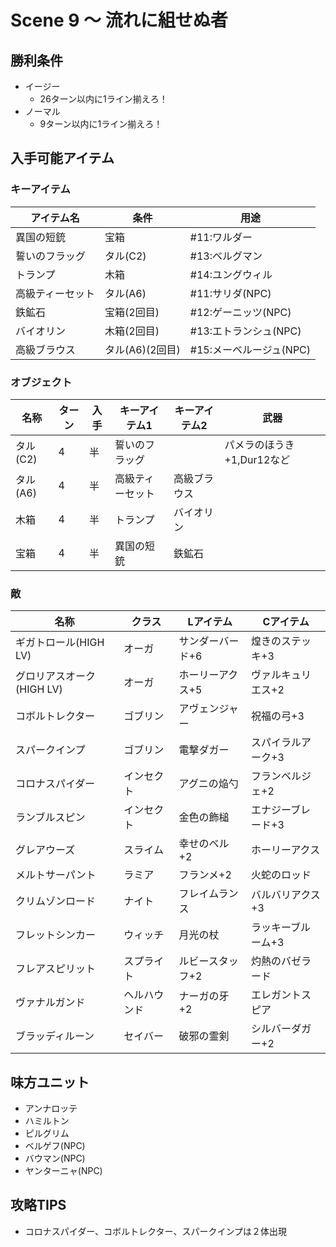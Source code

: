 # Scene 9 ～ 流れに組せぬ者

## 勝利条件 

- イージー
  - 26ターン以内に1ライン揃えろ！
- ノーマル
  - 9ターン以内に1ライン揃えろ！

## 入手可能アイテム 

### キーアイテム

|アイテム名|条件|用途|
|---|---|---|
|異国の短銃|宝箱|#11:ワルダー|
|誓いのフラッグ|タル(C2)|#13:ベルグマン|
|トランプ|木箱|#14:ユングウィル|
|高級ティーセット|タル(A6)|#11:サリダ(NPC)|
|鉄鉱石|宝箱(2回目)|#12:ゲーニッツ(NPC)|
|バイオリン|木箱(2回目)|#13:エトランシュ(NPC)|
|高級ブラウス|タル(A6)(2回目)|#15:メーベルージュ(NPC)|

### オブジェクト

|名称|ターン|入手|キーアイテム1|キーアイテム2|武器|
|---|---|---|---|---|---|
|タル(C2)|4|半|誓いのフラッグ||パメラのほうき+1,Dur12など|
|タル(A6)|4|半|高級ティーセット|高級ブラウス||
|木箱|4|半|トランプ|バイオリン||
|宝箱|4|半|異国の短銃|鉄鉱石||

### 敵

|名称|クラス|Lアイテム|Cアイテム|
|---|---|---|---|
|ギガトロール(HIGH LV)|オーガ|サンダーバード+6|煌きのステッキ+3|
|グロリアスオーク(HIGH LV)|オーガ|ホーリーアクス+5|ヴァルキュリエス+2|
|コボルトレクター|ゴブリン|アヴェンジャー|祝福の弓+3|
|スパークインプ|ゴブリン|電撃ダガー|スパイラルアーク+3|
|コロナスパイダー|インセクト|アグニの焔勺|フランベルジェ+2|
|ランブルスピン|インセクト|金色の飾槌|エナジーブレード+3|
|グレアウーズ|スライム|幸せのベル+2|ホーリーアクス|
|メルトサーパント|ラミア|フランメ+2|火蛇のロッド|
|クリムゾンロード|ナイト|フレイムランス|バルバリアクス+3|
|フレットシンカー|ウィッチ|月光の杖|ラッキーブルーム+3|
|フレアスピリット|スプライト|ルビースタッフ+2|灼熱のバゼラード|
|ヴァナルガンド|ヘルハウンド|ナーガの牙+2|エレガントスピア|
|ブラッディルーン|セイバー|破邪の霊剣|シルバーダガー+2|

## 味方ユニット 

- アンナロッテ
- ハミルトン
- ピルグリム
- ベルゲフ(NPC)
- バウマン(NPC)
- ヤンターニャ(NPC)

## 攻略TIPS 

- コロナスパイダー、コボルトレクター、スパークインプは２体出現

